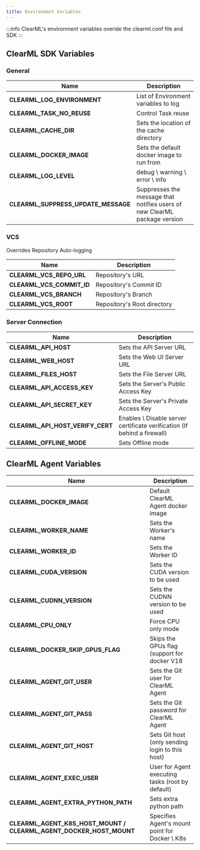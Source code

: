 ```yaml
---
title: Environment Variables
---
```


:::info
ClearML's environment variables overide the clearml.conf file and SDK
:::

## ClearML SDK Variables

### General
|Name|Description|
|---|---|
|**CLEARML_LOG_ENVIRONMENT** | List of Environment variables to log|
|**CLEARML_TASK_NO_REUSE** | Control Task reuse|
|**CLEARML_CACHE_DIR** | Sets the location of the cache directory|
|**CLEARML_DOCKER_IMAGE** | Sets the default docker image to run from|
|**CLEARML_LOG_LEVEL** | debug \ warning \ error \ info | Sets the ClearML package's log verbosity|
|**CLEARML_SUPPRESS_UPDATE_MESSAGE** | Suppresses the message that notifies users of new ClearML package version|

### VCS
Overrides Repository Auto-logging

|Name|Description|
|---|---|
|**CLEARML_VCS_REPO_URL**| Repository's URL|
|**CLEARML_VCS_COMMIT_ID**| Repository's Commit ID|
|**CLEARML_VCS_BRANCH**| Repository's Branch|
|**CLEARML_VCS_ROOT**| Repository's Root directory|

### Server Connection
|Name|Description|
|---|---|
|**CLEARML_API_HOST** | Sets the API Server URL|
|**CLEARML_WEB_HOST** | Sets the Web UI Server URL|
|**CLEARML_FILES_HOST** | Sets the File Server URL
|**CLEARML_API_ACCESS_KEY** | Sets the Server's Public Access Key|
|**CLEARML_API_SECRET_KEY** | Sets the Server's Private Access Key|
|**CLEARML_API_HOST_VERIFY_CERT**| Enables \ Disable server certificate verification (If behind a firewall)|
|**CLEARML_OFFLINE_MODE** | Sets Offline mode|

## ClearML Agent Variables
|Name|Description|
|---|---|
|**CLEARML_DOCKER_IMAGE** | Default ClearML Agent docker image|
|**CLEARML_WORKER_NAME** | Sets the Worker's name|
|**CLEARML_WORKER_ID** | Sets the Worker ID|
|**CLEARML_CUDA_VERSION** | Sets the CUDA version to be used|
|**CLEARML_CUDNN_VERSION** | Sets the CUDNN version to be used|
|**CLEARML_CPU_ONLY** | Force CPU only mode|
|**CLEARML_DOCKER_SKIP_GPUS_FLAG**| Skips the GPUs flag (support for docker V18|
|**CLEARML_AGENT_GIT_USER** | Sets the Git user for ClearML Agent|
|**CLEARML_AGENT_GIT_PASS** | Sets the Git password for ClearML Agent|
|**CLEARML_AGENT_GIT_HOST** | Sets Git host (only sending login to this host)|
|**CLEARML_AGENT_EXEC_USER**| User for Agent executing tasks (root by default)|
|**CLEARML_AGENT_EXTRA_PYTHON_PATH**| Sets extra python path|
|**CLEARML_AGENT_K8S_HOST_MOUNT / CLEARML_AGENT_DOCKER_HOST_MOUNT**| Specifies Agent's mount point for Docker \ K8s|